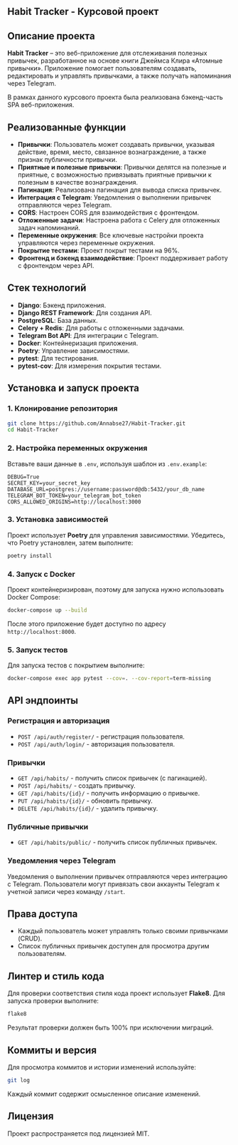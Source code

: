 ## Habit Tracker - Курсовой проект

## Описание проекта

**Habit Tracker** – это веб-приложение для отслеживания полезных привычек, разработанное на основе книги Джеймса Клира «Атомные привычки». Приложение помогает пользователям создавать, редактировать и управлять привычками, а также получать напоминания через Telegram.

В рамках данного курсового проекта была реализована бэкенд-часть SPA веб-приложения.

## Реализованные функции

- **Привычки**: Пользователь может создавать привычки, указывая действие, время, место, связанное вознаграждение, а также признак публичности привычки.
- **Приятные и полезные привычки**: Привычки делятся на полезные и приятные, с возможностью привязывать приятные привычки к полезным в качестве вознаграждения.
- **Пагинация**: Реализована пагинация для вывода списка привычек.
- **Интеграция с Telegram**: Уведомления о выполнении привычек отправляются через Telegram.
- **CORS**: Настроен CORS для взаимодействия с фронтендом.
- **Отложенные задачи**: Настроена работа с Celery для отложенных задач напоминаний.
- **Переменные окружения**: Все ключевые настройки проекта управляются через переменные окружения.
- **Покрытие тестами**: Проект покрыт тестами на 96%.
- **Фронтенд и бэкенд взаимодействие**: Проект поддерживает работу с фронтендом через API.

## Стек технологий

- **Django**: Бэкенд приложения.
- **Django REST Framework**: Для создания API.
- **PostgreSQL**: База данных.
- **Celery + Redis**: Для работы с отложенными задачами.
- **Telegram Bot API**: Для интеграции с Telegram.
- **Docker**: Контейнеризация приложения.
- **Poetry**: Управление зависимостями.
- **pytest**: Для тестирования.
- **pytest-cov**: Для измерения покрытия тестами.

## Установка и запуск проекта

### 1. Клонирование репозитория

```bash
git clone https://github.com/Annabse27/Habit-Tracker.git
cd Habit-Tracker
```

### 2. Настройка переменных окружения

Вставьте ваши данные в `.env`, используя шаблон из `.env.example`:

```plaintext
DEBUG=True
SECRET_KEY=your_secret_key
DATABASE_URL=postgres://username:password@db:5432/your_db_name
TELEGRAM_BOT_TOKEN=your_telegram_bot_token
CORS_ALLOWED_ORIGINS=http://localhost:3000
```

### 3. Установка зависимостей

Проект использует **Poetry** для управления зависимостями. Убедитесь, что Poetry установлен, затем выполните:

```bash
poetry install
```

### 4. Запуск с Docker

Проект контейнеризирован, поэтому для запуска нужно использовать Docker Compose:

```bash
docker-compose up --build
```

После этого приложение будет доступно по адресу `http://localhost:8000`.

### 5. Запуск тестов

Для запуска тестов с покрытием выполните:

```bash
docker-compose exec app pytest --cov=. --cov-report=term-missing
```

## API эндпоинты

### Регистрация и авторизация

- `POST /api/auth/register/` - регистрация пользователя.
- `POST /api/auth/login/` - авторизация пользователя.

### Привычки

- `GET /api/habits/` - получить список привычек (с пагинацией).
- `POST /api/habits/` - создать привычку.
- `GET /api/habits/{id}/` - получить информацию о привычке.
- `PUT /api/habits/{id}/` - обновить привычку.
- `DELETE /api/habits/{id}/` - удалить привычку.

### Публичные привычки

- `GET /api/habits/public/` - получить список публичных привычек.

### Уведомления через Telegram

Уведомления о выполнении привычек отправляются через интеграцию с Telegram. Пользователи могут привязать свои аккаунты Telegram к учетной записи через команду `/start`.

## Права доступа

- Каждый пользователь может управлять только своими привычками (CRUD).
- Список публичных привычек доступен для просмотра другим пользователям.

## Линтер и стиль кода

Для проверки соответствия стиля кода проект использует **Flake8**. Для запуска проверки выполните:

```bash
flake8
```

Результат проверки должен быть 100% при исключении миграций.

## Коммиты и версия

Для просмотра коммитов и истории изменений используйте:

```bash
git log
```

Каждый коммит содержит осмысленное описание изменений.

## Лицензия

Проект распространяется под лицензией MIT.
